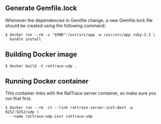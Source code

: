 ## Generate Gemfile.lock

Whenever the dependencies in Gemfile change, a new Gemfile.lock file should be
created using the following command:

    $ docker run --rm -v "$PWD":/usr/src/app -w /usr/src/app ruby:2.2 \
      bundle install

## Building Docker image

    $ docker build -t rattrace-udp .

## Running Docker container

This container links with the RatTrace server container, so make sure you run
that first.

    $ docker run --rm -it --link rattrace-server-inst:dest -p 9252:9252/udp \
      --name rattrace-udp-inst rattrace-udp
